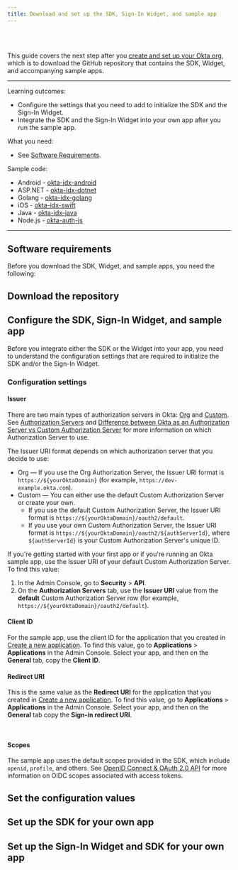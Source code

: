 ```yaml
---
title: Download and set up the SDK, Sign-In Widget, and sample app
---
```

<div class="oie-embedded-sdk">

<ApiLifecycle access="ie" /><br>
<ApiLifecycle access="Limited GA" /><br>

<StackSelector class="cleaner-selector"/>

This guide covers the next step after you [create and set up your Okta org](/docs/guides/oie-embedded-common-org-setup/aspnet/main/), which is to download the GitHub repository that contains the SDK, Widget, and accompanying sample apps.

---
Learning outcomes:<br>
  * Configure the settings that you need to add to initialize the SDK and the Sign-In Widget.
  * Integrate the SDK and the Sign-In Widget into your own app after you run the sample app.

What you need:<br>
  * See <a href="/docs/guides/oie-embedded-common-download-setup-app/android/main/#software-requirements">Software Requirements</a>.

Sample code:<br>
  * Android - [okta-idx-android](https://github.com/okta/okta-idx-android)
  * ASP.NET - [okta-idx-dotnet](https://github.com/okta/okta-idx-dotnet)
  * Golang - [okta-idx-golang](https://github.com/okta/okta-idx-golang)
  * iOS - [okta-idx-swift](https://github.com/okta/okta-idx-swift)
  * Java - [okta-idx-java](https://github.com/okta/okta-idx-java)
  * Node.js - [okta-auth-js](https://github.com/okta/okta-auth-js)
---

<NutritionFacts></NutritionFacts>

## Software requirements

Before you download the SDK, Widget, and sample apps, you need the following:

<StackSelector snippet="softwarerequirements" noSelector />

## Download the repository

<StackSelector snippet="githubinstructions" noSelector />

## Configure the SDK, Sign-In Widget, and sample app

Before you integrate either the SDK or the Widget into your app, you need to understand the configuration settings that are required to initialize the SDK and/or the Sign-In Widget.

### Configuration settings

#### Issuer

There are two main types of authorization servers in Okta: [Org](/docs/concepts/auth-servers/#org-authorization-server) and [Custom](/docs/concepts/auth-servers/#custom-authorization-server). See [Authorization Servers](/docs/concepts/auth-servers/#available-authorization-server-types) and [Difference between Okta as an Authorization Server vs Custom Authorization Server](https://support.okta.com/help/s/article/Difference-Between-Okta-as-An-Authorization-Server-vs-Custom-Authorization-Server?language=en_US) for more information on which Authorization Server to use.

The Issuer URI format depends on which authorization server that you decide to use:

* Org &mdash; If you use the Org Authorization Server, the Issuer URI format is `https://${yourOktaDomain}` (for example, `https://dev-example.okta.com`).
* Custom &mdash; You can either use the default Custom Authorization Server or create your own.
  * If you use the default Custom Authorization Server, the Issuer URI format is `https://${yourOktaDomain}/oauth2/default`.
  * If you use your own Custom Authorization Server, the Issuer URI format is `https://${yourOktaDomain}/oauth2/${authServerId}`, where `${authServerId}` is your Custom Authorization Server's unique ID.

If you're getting started with your first app or if you're running an Okta sample app, use the Issuer URI of your default Custom Authorization Server. To find this value:

1. In the Admin Console, go to **Security** > **API**.
2. On the **Authorization Servers** tab, use the **Issuer URI** value from the **default** Custom Authorization Server row (for example, `https://${yourOktaDomain}/oauth2/default`).

#### Client ID

For the sample app, use the client ID for the application that you created in [Create a new application](/docs/guides/oie-embedded-common-org-setup/-/main/#create-a-new-application). To find this value, go to **Applications** > **Applications** in the Admin Console. Select your app, and then on the **General** tab, copy the **Client ID**.

<StackSelector snippet="clientsecret" noSelector />

#### Redirect URI

This is the same value as the **Redirect URI** for the application that you created in [Create a new application](/docs/guides/oie-embedded-common-org-setup/-/main/#create-a-new-application). To find this value, go to **Applications** > **Applications** in the Admin Console. Select your app, and then on the **General** tab copy the **Sign-in redirect URI**.

<StackSelector snippet="redirecturi" noSelector /><br>

#### Scopes

The sample app uses the default scopes provided in the SDK, which include `openid`, `profile`, and others. See [OpenID Connect & OAuth 2.0 API](/docs/reference/api/oidc/#scopes) for more information on OIDC scopes associated with access tokens.

## Set the configuration values

<StackSelector snippet="configlocations" noSelector />

<StackSelector snippet="configorder" noSelector />

## Set up the SDK for your own app

<StackSelector snippet="sdkforyourapp" noSelector />

## Set up the Sign-In Widget and SDK for your own app

<StackSelector snippet="widgetforyourapp" noSelector />

</div>
